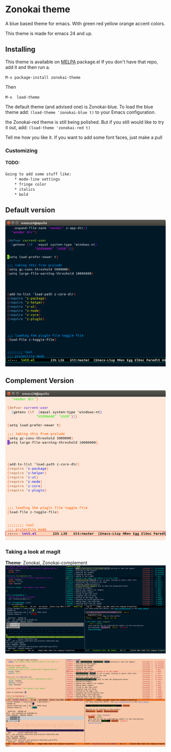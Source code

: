 # Zonokai theme
A blue based theme for emacs. With green red yellow orange accent colors.

This theme is made for emacs 24 and up.

## Installing
This theme is available on [MELPA](http://melpa.milkbox.net) package.el
If you don't have that repo, add it and then run a.

`M-x package-install zonokai-theme`

Then

`M-x  load-theme`

The default theme (and advised one) is Zonokai-blue. To load the blue
theme add:
`(load-theme 'zonokai-blue t)`
to your Emacs configuration.

the Zonokai-red theme is still being polished. But if you still would like
to try it out, add:
`(load-theme 'zonokai-red t)`

Tell me how you like it. If you want to add some font faces, just make a pull




### Customizing

#### TODO:
	Going to add some stuff like:
		* mode-line settings
		* fringe color
		* italics
		* bold

## Default version
![zonokai image](https://github.com/ZehCnaS34/zonokai-emacs/raw/master/syntax.png)


## Complement Version
![zonokai image](https://github.com/ZehCnaS34/zonokai-emacs/raw/master/syntax-compliment.png)


### Taking a look at magit
**Theme**: Zonokai, Zonokai-complement
![zonokai image](https://github.com/ZehCnaS34/zonokai-emacs/raw/master/magit.png)


![zonokai image](https://github.com/ZehCnaS34/zonokai-emacs/raw/master/magit-compliment.png)

